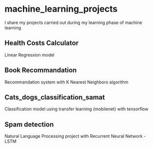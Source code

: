 # machine_learning_projects
I share my projects carried out during my learning phase of machine learning

## Health Costs Calculator
Linear Regression model

## Book Recommandation
Recommandation system with K Nearest Neighbors algorithm

## Cats_dogs_classification_samat
Classification model using transfer learning (mobilenet) with tensorflow

## Spam detection
Natural Language Processing project with Recurrent Neural Network - LSTM



